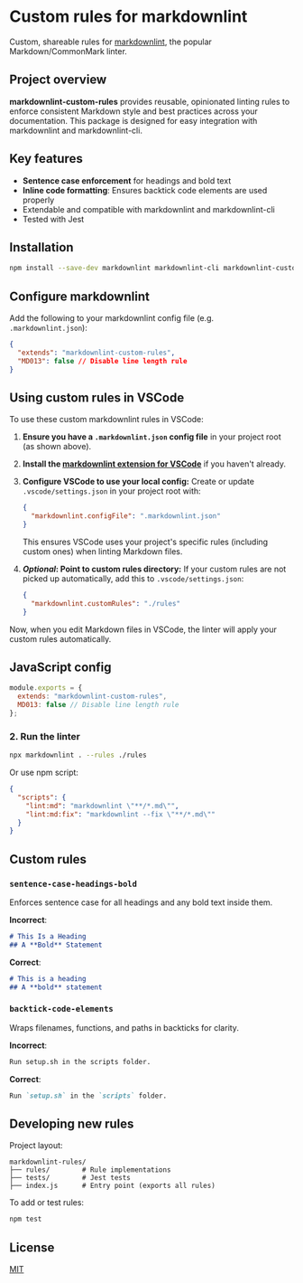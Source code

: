 # Custom rules for markdownlint

Custom, shareable rules for [markdownlint](https://github.com/DavidAnson/markdownlint), the popular Markdown/CommonMark linter.

## Project overview

**markdownlint-custom-rules** provides reusable, opinionated linting rules to enforce consistent Markdown style and best practices across your documentation. This package is designed for easy integration with markdownlint and markdownlint-cli.

## Key features

- **Sentence case enforcement** for headings and bold text
- **Inline code formatting**: Ensures backtick code elements are used properly
- Extendable and compatible with markdownlint and markdownlint-cli
- Tested with Jest

## Installation

```bash
npm install --save-dev markdownlint markdownlint-cli markdownlint-custom-rules
```

## Configure markdownlint

Add the following to your markdownlint config file (e.g. `.markdownlint.json`):

```json
{
  "extends": "markdownlint-custom-rules",
  "MD013": false // Disable line length rule
}
```

## Using custom rules in VSCode

To use these custom markdownlint rules in VSCode:

1. **Ensure you have a `.markdownlint.json` config file** in your project root (as shown above).
2. **Install the [markdownlint extension for VSCode](https://marketplace.visualstudio.com/items?itemName=DavidAnson.vscode-markdownlint)** if you haven't already.
3. **Configure VSCode to use your local config:**
   Create or update `.vscode/settings.json` in your project root with:

     ```json
     {
       "markdownlint.configFile": ".markdownlint.json"
     }
     ```

   This ensures VSCode uses your project's specific rules (including custom ones) when linting Markdown files.

4. ***Optional*: Point to custom rules directory:**
   If your custom rules are not picked up automatically, add this to `.vscode/settings.json`:

     ```json
     {
       "markdownlint.customRules": "./rules"
     }
     ```

Now, when you edit Markdown files in VSCode, the linter will apply your custom rules automatically.

## JavaScript config

```js
module.exports = {
  extends: "markdownlint-custom-rules",
  MD013: false // Disable line length rule
};
```

### 2. Run the linter

```bash
npx markdownlint . --rules ./rules
```

Or use npm script:

```json
{
  "scripts": {
    "lint:md": "markdownlint \"**/*.md\"",
    "lint:md:fix": "markdownlint --fix \"**/*.md\""
  }
}
```

## Custom rules

### `sentence-case-headings-bold`

Enforces sentence case for all headings and any bold text inside them.

**Incorrect**:

```markdown
# This Is a Heading
## A **Bold** Statement
```

**Correct**:

```markdown
# This is a heading
## A **bold** statement
```

### `backtick-code-elements`

Wraps filenames, functions, and paths in backticks for clarity.

**Incorrect**:

```markdown
Run setup.sh in the scripts folder.
```

**Correct**:

```markdown
Run `setup.sh` in the `scripts` folder.
```

## Developing new rules

Project layout:

```text
markdownlint-rules/
├── rules/        # Rule implementations
├── tests/        # Jest tests
├── index.js      # Entry point (exports all rules)
```

To add or test rules:

```bash
npm test
```

## License

[MIT](LICENSE)
